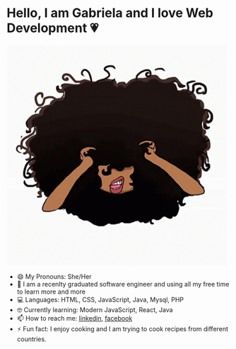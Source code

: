 
# Hello, I am Gabriela and I love Web Development :heartpulse:

![](https://raw.githubusercontent.com/Gabrielamcarvalho/gabrielamcarvalho/master/gifcurlyhair.gif)

* 😄 My Pronouns: She/Her
* 🌱 I am a recenlty graduated software engineer and using all my free time to learn more and more
* 💻 Languages: HTML, CSS, JavaScript, Java, Mysql, PHP
* 🤓 Currently learning: Modern JavaScript, React, Java
* 📫 How to reach me: [linkedin](https://www.linkedin.com/in/gabriela-carvalho-916313174/), [facebook](https://www.facebook.com/gabrielamelnikcarvalho/)
* ⚡ Fun fact: I enjoy cooking and I am trying to cook recipes from different countries.
